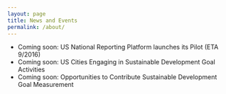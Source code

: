 ```yaml
---
layout: page
title: News and Events
permalink: /about/
---
```


 - Coming soon: US National Reporting Platform launches its Pilot (ETA 9/2016)
 - Coming soon: US Cities Engaging in Sustainable Development Goal Activities
 - Coming soon: Opportunities to Contribute Sustainable Development Goal Measurement
